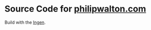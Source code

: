 # Source Code for [philipwalton.com](http://philipwalton.com)

Build with the [Ingen](https://github.com/philipwalton/ingen).
